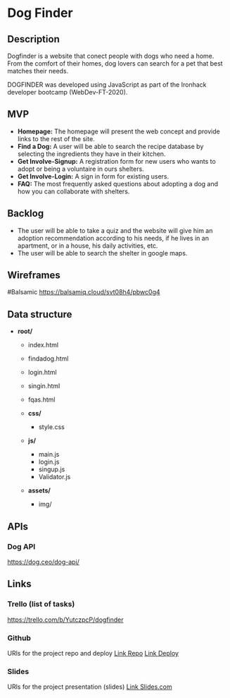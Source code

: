 
# Dog Finder

## Description
Dogfinder is a website that conect people with dogs who need a home. From the comfort of their homes, dog lovers can search for a pet that best matches their needs. 

DOGFINDER was developed using JavaScript as part of the Ironhack developer bootcamp (WebDev-FT-2020).
 

## MVP 
- __Homepage:__ The homepage will present the web concept and provide links to the rest of the site.
- __Find a Dog:__ A user will be able to search the recipe database by selecting the ingredients they have in their kitchen.
- __Get Involve-Signup:__ A registration form for new users who wants to adopt or being a voluntaire in ours shelters.
- __Get Involve-Login:__ A sign in form for existing users.
- __FAQ:__ The most frequently asked questions about adopting a dog and how you can collaborate with shelters.


## Backlog    
- The user will be able to take a quiz and the website will give him an adoption recommendation according to his needs, if he lives in an apartment, or in a house, his daily activities, etc.
- The user will be able to search the shelter in google maps.



## Wireframes    
#Balsamic
https://balsamiq.cloud/svt08h4/pbwc0g4

## Data structure
- **root/**
     - index.html
     - findadog.html
     - login.html
     - singin.html
     - fqas.html
     - **css/**
          - style.css
     - **js/**
          - main.js
          - login.js
          - singup.js
          - Validator.js
         
     - **assets/**
          - img/
         


## APIs
### Dog API
https://dog.ceo/dog-api/


## Links


### Trello (list of tasks)
https://trello.com/b/YutczpcP/dogfinder


### Github
URls for the project repo and deploy
[Link Repo](http://github.com)
[Link Deploy](http://github.com)


### Slides
URls for the project presentation (slides)
[Link Slides.com](http://slides.com)
